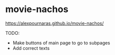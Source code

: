 # movie-nachos

https://alexpournaras.github.io/movie-nachos/

TODO:
- Make buttons of main page to go to subpages
- Add correct texts